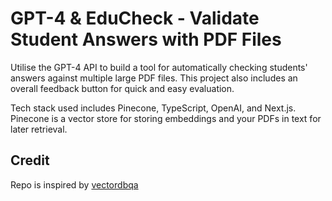 # GPT-4 & EduCheck - Validate Student Answers with PDF Files

Utilise the GPT-4 API to build a tool for automatically checking students' answers against multiple large PDF files. This project also includes an overall feedback button for quick and easy evaluation.

Tech stack used includes Pinecone, TypeScript, OpenAI, and Next.js. Pinecone is a vector store for storing embeddings and your PDFs in text for later retrieval.

## Credit

Repo is inspired by [vectordbqa](https://github.com/mayooear/gpt4-pdf-chatbot-langchain/tree/feat/vectordbqa)
